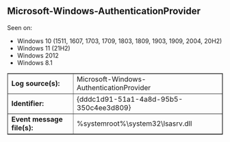 ## Microsoft-Windows-AuthenticationProvider

Seen on:
* Windows 10 (1511, 1607, 1703, 1709, 1803, 1809, 1903, 1909, 2004, 20H2)
* Windows 11 (21H2)
* Windows 2012
* Windows 8.1

<table border="1" class="docutils">
  <tbody>
    <tr>
      <td><b>Log source(s):</b></td>
      <td>Microsoft-Windows-AuthenticationProvider</td>
    </tr>
    <tr>
      <td><b>Identifier:</b></td>
      <td>{dddc1d91-51a1-4a8d-95b5-350c4ee3d809}</td>
    </tr>
    <tr>
      <td><b>Event message file(s):</b></td>
      <td>%systemroot%\system32\lsasrv.dll</td>
    </tr>
  </tbody>
</table>

&nbsp;

